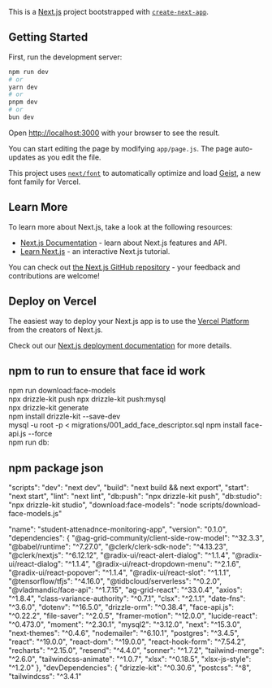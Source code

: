 This is a [Next.js](https://nextjs.org) project bootstrapped with [`create-next-app`](https://github.com/vercel/next.js/tree/canary/packages/create-next-app).

## Getting Started

First, run the development server:

```bash
npm run dev
# or
yarn dev
# or
pnpm dev
# or
bun dev
```

Open [http://localhost:3000](http://localhost:3000) with your browser to see the result.

You can start editing the page by modifying `app/page.js`. The page auto-updates as you edit the file.

This project uses [`next/font`](https://nextjs.org/docs/app/building-your-application/optimizing/fonts) to automatically optimize and load [Geist](https://vercel.com/font), a new font family for Vercel.

## Learn More

To learn more about Next.js, take a look at the following resources:

- [Next.js Documentation](https://nextjs.org/docs) - learn about Next.js features and API.
- [Learn Next.js](https://nextjs.org/learn) - an interactive Next.js tutorial.

You can check out [the Next.js GitHub repository](https://github.com/vercel/next.js) - your feedback and contributions are welcome!

## Deploy on Vercel

The easiest way to deploy your Next.js app is to use the [Vercel Platform](https://vercel.com/new?utm_medium=default-template&filter=next.js&utm_source=create-next-app&utm_campaign=create-next-app-readme) from the creators of Next.js.

Check out our [Next.js deployment documentation](https://nextjs.org/docs/app/building-your-application/deploying) for more details.

## npm to run to ensure that  face id work

 npm run download:face-models  
  npx drizzle-kit push 
   npx drizzle-kit push:mysql    
    npx drizzle-kit generate  
    npm install drizzle-kit --save-dev           
    mysql -u root -p < migrations/001_add_face_descriptor.sql
    npm install face-api.js --force   
    npm run db:



## npm package json
 "scripts": 
    "dev": "next dev",
    "build": "next build && next export",
    "start": "next start",
    "lint": "next lint",
    "db:push": "npx drizzle-kit push",
    "db:studio": "npx drizzle-kit studio",
    "download:face-models": "node scripts/download-face-models.js"
  
  
 "name": "student-attenadnce-monitoring-app",
      "version": "0.1.0",
      "dependencies": {
        "@ag-grid-community/client-side-row-model": "^32.3.3",
        "@babel/runtime": "^7.27.0",
        "@clerk/clerk-sdk-node": "^4.13.23",
        "@clerk/nextjs": "^6.12.12",
        "@radix-ui/react-alert-dialog": "^1.1.4",
        "@radix-ui/react-dialog": "^1.1.4",
        "@radix-ui/react-dropdown-menu": "^2.1.6",
        "@radix-ui/react-popover": "^1.1.4",
        "@radix-ui/react-slot": "^1.1.1",
        "@tensorflow/tfjs": "^4.16.0",
        "@tidbcloud/serverless": "^0.2.0",
        "@vladmandic/face-api": "^1.7.15",
        "ag-grid-react": "^33.0.4",
        "axios": "^1.8.4",
        "class-variance-authority": "^0.7.1",
        "clsx": "^2.1.1",
        "date-fns": "^3.6.0",
        "dotenv": "^16.5.0",
        "drizzle-orm": "^0.38.4",
        "face-api.js": "^0.22.2",
        "file-saver": "^2.0.5",
        "framer-motion": "^12.0.0",
        "lucide-react": "^0.473.0",
        "moment": "^2.30.1",
        "mysql2": "^3.12.0",
        "next": "^15.3.0",
        "next-themes": "^0.4.6",
        "nodemailer": "^6.10.1",
        "postgres": "^3.4.5",
        "react": "^19.0.0",
        "react-dom": "^19.0.0",
        "react-hook-form": "^7.54.2",
        "recharts": "^2.15.0",
        "resend": "^4.4.0",
        "sonner": "^1.7.2",
        "tailwind-merge": "^2.6.0",
        "tailwindcss-animate": "^1.0.7",
        "xlsx": "^0.18.5",
        "xlsx-js-style": "^1.2.0"
      },
      "devDependencies": {
        "drizzle-kit": "^0.30.6",
        "postcss": "^8",
        "tailwindcss": "^3.4.1"